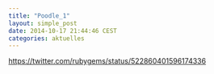 ```yaml
---
title: "Poodle_1"
layout: simple_post
date: 2014-10-17 21:44:46 CEST
categories: aktuelles
---
```

https://twitter.com/rubygems/status/522860401596174336
